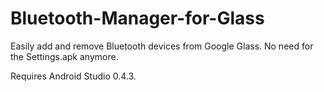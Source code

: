 Bluetooth-Manager-for-Glass
===========================

Easily add and remove Bluetooth devices from Google Glass. No need for the Settings.apk anymore.

Requires Android Studio 0.4.3.
